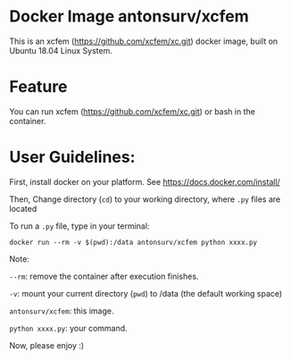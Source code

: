 # Docker Image antonsurv/xcfem

This is an xcfem (https://github.com/xcfem/xc.git) docker image, built on Ubuntu 18.04 Linux System.

# Feature
You can run xcfem (https://github.com/xcfem/xc.git) or bash in the container.

# User Guidelines:
First, install docker on your platform. See https://docs.docker.com/install/

Then, Change directory (```cd```) to your working directory, where ```.py``` files are located

To run a ```.py``` file, type in your terminal:
```
docker run --rm -v $(pwd):/data antonsurv/xcfem python xxxx.py
```
Note:

```--rm```: remove the container after execution finishes.

```-v```: mount your current directory (```pwd```) to /data (the default working space)

```antonsurv/xcfem```: this image.

```python xxxx.py```: your command.


Now, please enjoy :)
